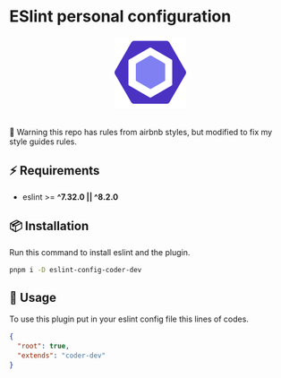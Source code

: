 # ESlint personal configuration

<div align="center">
  <img
    alt="eslint"
    src="./.github/asset/eslint.svg"
  />
</div>
<br/>

🚨 Warning this repo has rules from airbnb styles, but modified to fix my style guides rules.

## ⚡️ Requirements

- eslint >= **^7.32.0 || ^8.2.0**

## 📦 Installation

Run this command to install eslint and the plugin.

```bash
pnpm i -D eslint-config-coder-dev
```

## 🚀 Usage

To use this plugin put in your eslint config file this lines of codes.

```json
{
  "root": true,
  "extends": "coder-dev"
}
```
